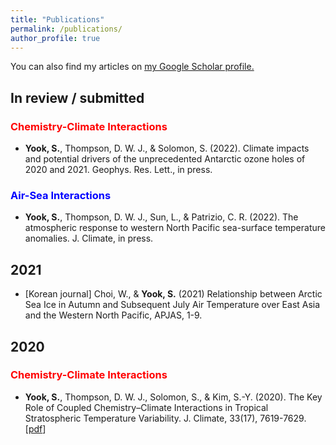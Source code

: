 ```yaml
---
title: "Publications"
permalink: /publications/
author_profile: true
---
```

You can also find my articles on <u><a href="https://scholar.google.com/citations?user=mvtir2cAAAAJ&hl=en&oi=ao">my Google Scholar profile</a>.</u>

## In review / submitted


### <span style="color:red">Chemistry-Climate Interactions</span>
* **Yook, S.**, Thompson, D. W. J., & Solomon, S. (2022). Climate impacts and potential drivers of the unprecedented Antarctic ozone holes of 2020 and 2021. Geophys. Res. Lett., in press.
### <span style="color:blue">Air-Sea Interactions</span>
* **Yook, S.**, Thompson, D. W. J., Sun, L., & Patrizio, C. R. (2022). The atmospheric response to western North Pacific sea-surface temperature anomalies. J. Climate, in press.

## 2021
* [Korean journal] Choi, W., & **Yook, S.** (2021) Relationship between Arctic Sea Ice in Autumn and Subsequent July Air Temperature over East Asia and the Western North Pacific, APJAS, 1-9.

## 2020
### <span style="color:red">Chemistry-Climate Interactions</span>
* **Yook, S.**, Thompson, D. W. J., Solomon, S., & Kim, S.-Y. (2020). The Key Role of Coupled Chemistry–Climate Interactions in Tropical Stratospheric Temperature Variability. J. Climate, 33(17), 7619-7629.
\[[pdf](http://shimyook.github.io/files/JCL2020.pdf)\]

